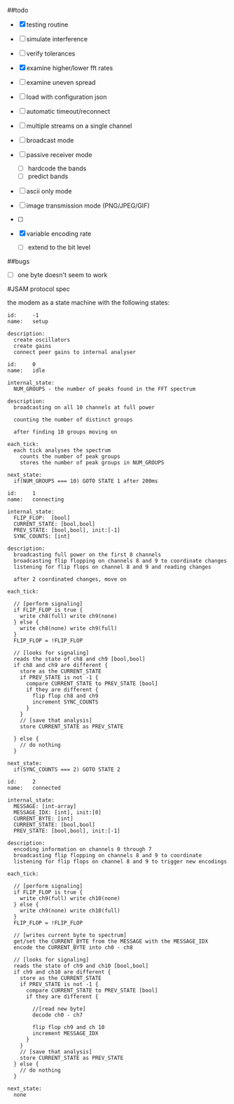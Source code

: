 ##todo

- [x] testing routine
- [ ] simulate interference
- [ ] verify tolerances

- [x] examine higher/lower fft rates

- [ ] examine uneven spread

- [ ] load with configuration json

- [ ] automatic timeout/reconnect
- [ ] multiple streams on a single channel
- [ ] broadcast mode
- [ ] passive receiver mode
  -[ ] hardcode the bands
  -[ ] predict bands
- [ ] ascii only mode
- [ ] image transmission mode (PNG/JPEG/GIF)
- [ ]
- [x] variable encoding rate
  - [ ] extend to the bit level


##bugs

- [ ] one byte doesn't seem to work


#JSAM protocol spec

the modem as a state machine with the following states:

```
id:     -1
name:   setup

description:
  create oscillators
  create gains
  connect peer gains to internal analyser

```

```
id:     0
name:   idle

internal_state:
  NUM_GROUPS - the number of peaks found in the FFT spectrum

description:
  broadcasting on all 10 channels at full power

  counting the number of distinct groups

  after finding 10 groups moving on

each_tick:
  each tick analyses the spectrum
    counts the number of peak groups
    stores the number of peak groups in NUM_GROUPS

next_state:
  if(NUM_GROUPS === 10) GOTO STATE 1 after 200ms

```

```
id:     1
name:   connecting

internal_state:
  FLIP_FLOP:  [bool]
  CURRENT_STATE: [bool,bool]
  PREV_STATE: [bool,bool], init:[-1]
  SYNC_COUNTS: [int]

description:
  broadcasting full power on the first 8 channels
  broadcasting flip flopping on channels 8 and 9 to coordinate changes
  listening for flip flops on channel 8 and 9 and reading changes

  after 2 coordinated changes, move on

each_tick:

  // [perform signaling]
  if FLIP_FLOP is true {
    write ch8(full) write ch9(none)
  } else {
    write ch8(none) write ch9(full)
  }
  FLIP_FLOP = !FLIP_FLOP

  // [looks for signaling]
  reads the state of ch8 and ch9 [bool,bool]
  if ch8 and ch9 are different {
    store as the CURRENT_STATE
    if PREV_STATE is not -1 {
      compare CURRENT_STATE to PREV_STATE [bool]
      if they are different {
        flip flop ch8 and ch9
        increment SYNC_COUNTS
      }
    }
    // [save that analysis]
    store CURRENT_STATE as PREV_STATE

  } else {
    // do nothing
  }

next_state:
  if(SYNC_COUNTS === 2) GOTO STATE 2

```







```
id:     2
name:   connected

internal_state:
  MESSAGE: [int-array]
  MESSAGE_IDX: [int], init:[0]
  CURRENT_BYTE: [int]
  CURRENT_STATE: [bool,bool]
  PREV_STATE: [bool,bool], init:[-1]

description:
  encoding information on channels 0 through 7
  broadcasting flip flopping on channels 8 and 9 to coordinate
  listening for flip flops on channel 8 and 9 to trigger new encodings

each_tick:

  // [perform signaling]
  if FLIP_FLOP is true {
    write ch9(full) write ch10(none)
  } else {
    write ch9(none) write ch10(full)
  }
  FLIP_FLOP = !FLIP_FLOP

  // [writes current byte to spectrum]
  get/set the CURRENT_BYTE from the MESSAGE with the MESSAGE_IDX
  encode the CURRENT_BYTE into ch0 - ch8

  // [looks for signaling]
  reads the state of ch9 and ch10 [bool,bool]
  if ch9 and ch10 are different {
    store as the CURRENT_STATE
    if PREV_STATE is not -1 {
      compare CURRENT_STATE to PREV_STATE [bool]
      if they are different {

        //[read new byte]
        decode ch0 - ch7

        flip flop ch9 and ch 10
        increment MESSAGE_IDX
      }
    }
    // [save that analysis]
    store CURRENT_STATE as PREV_STATE
  } else {
    // do nothing
  }

next_state:
  none

```
